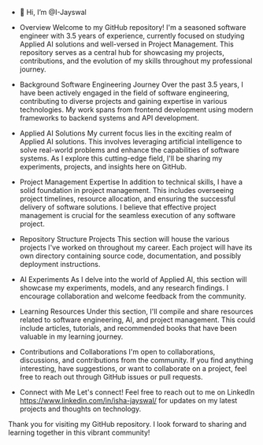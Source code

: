 - 👋 Hi, I’m @I-Jayswal
  
- Overview
Welcome to my GitHub repository! I'm a seasoned software engineer with 3.5 years of experience, currently focused on studying Applied AI solutions and well-versed in Project Management. This repository serves as a central hub for showcasing my projects, contributions, and the evolution of my skills throughout my professional journey.

- Background
Software Engineering Journey
Over the past 3.5 years, I have been actively engaged in the field of software engineering, contributing to diverse projects and gaining expertise in various technologies. My work spans from frontend development using modern frameworks to backend systems and API development.

- Applied AI Solutions
My current focus lies in the exciting realm of Applied AI solutions. This involves leveraging artificial intelligence to solve real-world problems and enhance the capabilities of software systems. As I explore this cutting-edge field, I'll be sharing my experiments, projects, and insights here on GitHub.

- Project Management Expertise
In addition to technical skills, I have a solid foundation in project management. This includes overseeing project timelines, resource allocation, and ensuring the successful delivery of software solutions. I believe that effective project management is crucial for the seamless execution of any software project.

- Repository Structure
Projects
This section will house the various projects I've worked on throughout my career. Each project will have its own directory containing source code, documentation, and possibly deployment instructions.

- AI Experiments
As I delve into the world of Applied AI, this section will showcase my experiments, models, and any research findings. I encourage collaboration and welcome feedback from the community.

- Learning Resources
Under this section, I'll compile and share resources related to software engineering, AI, and project management. This could include articles, tutorials, and recommended books that have been valuable in my learning journey.

- Contributions and Collaborations
I'm open to collaborations, discussions, and contributions from the community. If you find anything interesting, have suggestions, or want to collaborate on a project, feel free to reach out through GitHub issues or pull requests.

- Connect with Me
Let's connect! Feel free to reach out to me on LinkedIn https://www.linkedin.com/in/isha-jayswal/ for updates on my latest projects and thoughts on technology.

Thank you for visiting my GitHub repository. I look forward to sharing and learning together in this vibrant community!
<!---
I-Jayswal/I-Jayswal is a ✨ special ✨ repository because its `README.md` (this file) appears on your GitHub profile.
You can click the Preview link to take a look at your changes.
--->
